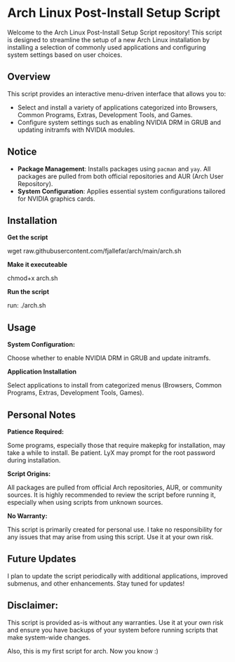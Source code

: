 # Arch Linux Post-Install Setup Script

Welcome to the Arch Linux Post-Install Setup Script repository! 
This script is designed to streamline the setup of a new Arch Linux installation by installing a selection of commonly used applications and configuring system settings based on user choices.

## Overview

This script provides an interactive menu-driven interface that allows you to:
- Select and install a variety of applications categorized into Browsers, Common Programs, Extras, Development Tools, and Games.
- Configure system settings such as enabling NVIDIA DRM in GRUB and updating initramfs with NVIDIA modules.

## Notice

- **Package Management**: Installs packages using `pacman` and `yay`. All packages are pulled from both official repositories and AUR (Arch User Repository).
- **System Configuration**: Applies essential system configurations tailored for NVIDIA graphics cards.

## Installation

**Get the script**

wget raw.githubusercontent.com/fjallefar/arch/main/arch.sh


**Make it executeable**

chmod+x arch.sh


**Run the script**

run: ./arch.sh





## Usage

**System Configuration:** 

Choose whether to enable NVIDIA DRM in GRUB and update initramfs.

**Application Installation** 

Select applications to install from categorized menus (Browsers, Common Programs, Extras, Development Tools, Games).



## Personal Notes

**Patience Required:** 

Some programs, especially those that require makepkg for installation, may take a while to install. Be patient.
LyX may prompt for the root password during installation.


**Script Origins:** 

All packages are pulled from official Arch repositories, AUR, or community sources. It is highly recommended to review the script before running it, especially when using scripts from unknown sources.


**No Warranty:** 

This script is primarily created for personal use. I take no responsibility for any issues that may arise from using this script. Use it at your own risk.



## Future Updates

I plan to update the script periodically with additional applications, improved submenus, and other enhancements. Stay tuned for updates!



## Disclaimer: 

This script is provided as-is without any warranties. Use it at your own risk and ensure you have backups of your system before running scripts that make system-wide changes.

Also, this is my first script for arch. Now you know :)
